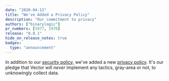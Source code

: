 ```yaml
---
date: "2020-04-13"
title: "We've Added a Privacy Policy"
description: "Our commitment to privacy"
authors: ["binarylogic"]
pr_numbers: [1977, 1976]
release: "0.8.1"
hide_on_release_notes: true
badges:
  type: "announcement"
---
```


In addition to our [security policy][urls.vector_security_policy], we've added
a new [privacy policy][urls.vector_privacy_policy]. It's our pledge that Vector
will _never_ implement any tactics, gray-area or not, to unknowingly collect
data.

[urls.vector_privacy_policy]: https://github.com/timberio/vector/blob/master/PRIVACY.md
[urls.vector_security_policy]: https://github.com/timberio/vector/security/policy
